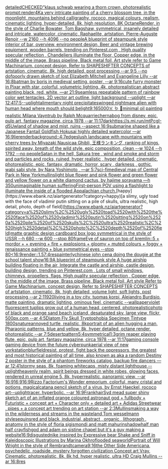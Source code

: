[detailed](https://www.ebank.nz/aiartgenerator?category=detailed)[CHECKED”](https://www.ebank.nz/aiartgenerator?category=CHECKED%E2%80%9D)[klaus schwab wearing a thorn crown, photorealistic prompt:](https://www.ebank.nz/aiartgenerator?category=klaus%2520schwab%2520wearing%2520a%2520thorn%2520crown%2C%2520photorealistic%2520prompt%3A)[render](https://www.ebank.nz/aiartgenerator?category=render)[4K](https://www.ebank.nz/aiartgenerator?category=4K)[a very intricate painting of a cherry blossom tree, in the moonlight, mountains behind calligraphy, rococo, magical colours, realism, cinematic lighting, hyper-detailed, 8k, high resolution, 8K OctaneRender, in the style of Charlie Bowater, Tom Bagshaw, symmetrical, insanely detailed and intricate, watercolor, cinematic, Raphaelite, artstation, Pierre-Auguste Renoir --w 2160 --h 4096 --no people](https://www.ebank.nz/aiartgenerator?category=a%2520very%2520intricate%2520painting%2520of%2520a%2520cherry%2520blossom%2520tree%2C%2520in%2520the%2520moonlight%2C%2520mountains%2520behind%2520calligraphy%2C%2520rococo%2C%2520magical%2520colours%2C%2520realism%2C%2520cinematic%2520lighting%2C%2520hyper-detailed%2C%25208k%2C%2520high%2520resolution%2C%25208K%2520OctaneRender%2C%2520in%2520the%2520style%2520of%2520Charlie%2520Bowater%2C%2520Tom%2520Bagshaw%2C%2520symmetrical%2C%2520insanely%2520detailed%2520and%2520intricate%2C%2520watercolor%2C%2520cinematic%2C%2520Raphaelite%2C%2520artstation%2C%2520Pierre-Auguste%2520Renoir%2520--w%25202160%2520--h%25204096%2520--no%2520people)[A blueprint of steampunk style interior of bar,  overview, environment  design,  Beer and vintage brewing equipment, wooden barrels,  trending on Pinterest.com  , High quality specular reflection ,  Chandeliers illuminate the floor, Copper  edge, in the middle of the image, Brass pipeline,  Black metal foil,  Art style refer to Game Machinarium.  concept design, Refer to SHAPESHIFTER CONCEPTS  of artstation, cinematic,  8k, high detailed,  post processing    --ar 9:5   --no dof](https://www.ebank.nz/aiartgenerator?category=A%2520blueprint%2520of%2520steampunk%2520style%2520interior%2520of%2520bar%2C%2520%2520overview%2C%2520environment%2520%2520design%2C%2520%2520Beer%2520and%2520vintage%2520brewing%2520equipment%2C%2520wooden%2520barrels%2C%2520%2520trending%2520on%2520Pinterest.com%2520%2520%2C%2520High%2520quality%2520specular%2520reflection%2520%2C%2520%2520Chandeliers%2520illuminate%2520the%2520floor%2C%2520Copper%2520%2520edge%2C%2520in%2520the%2520middle%2520of%2520the%2520image%2C%2520Brass%2520pipeline%2C%2520%2520Black%2520metal%2520foil%2C%2520%2520Art%2520style%2520refer%2520to%2520Game%2520Machinarium.%2520%2520concept%2520design%2C%2520Refer%2520to%2520SHAPESHIFTER%2520CONCEPTS%2520%2520of%2520artstation%2C%2520cinematic%2C%2520%25208k%2C%2520high%2520detailed%2C%2520%2520post%2520processing%2520%2520%2520%2520--ar%25209%3A5%2520%2520%2520--no%2520dof)[poorly drawn sketch of lost Elizabeth Mitchell and Evangeline Lilly --ar 16:8](https://www.ebank.nz/aiartgenerator?category=poorly%2520drawn%2520sketch%2520of%2520lost%2520Elizabeth%2520Mitchell%2520and%2520Evangeline%2520Lilly%2520--ar%252016%3A8)[batman by boris in medieval setting, poster, --ar 9:16](https://www.ebank.nz/aiartgenerator?category=batman%2520by%2520boris%2520in%2520medieval%2520setting%2C%2520poster%2C%2520--ar%25209%3A16)[cute furry monster in Pixar with star, colorful, volumetric lighting, 4k, photorealistic](https://www.ebank.nz/aiartgenerator?category=cute%2520furry%2520monster%2520in%2520Pixar%2520with%2520star%2C%2520colorful%2C%2520volumetric%2520lighting%2C%25204k%2C%2520photorealistic)[an abstract painting,black, red, white, —ar 21:9](https://www.ebank.nz/aiartgenerator?category=an%2520abstract%2520painting%2Cblack%2C%2520red%2C%2520white%2C%2520%E2%80%94ar%252021%3A9)[seamless repeatable pattern of rainbow color wet tentacles, 2D vector art outline, light background --uplight —ar 12:41](https://www.ebank.nz/aiartgenerator?category=seamless%2520repeatable%2520pattern%2520of%2520rainbow%2520color%2520wet%2520tentacles%2C%25202D%2520vector%2520art%2520outline%2C%2520light%2520background%2520--uplight%2520%E2%80%94ar%252012%3A41)[7:5](https://www.ebank.nz/aiartgenerator?category=7%3A5)[--uplight](https://www.ebank.nz/aiartgenerator?category=--uplight)[alimentary night precipitates](https://www.ebank.nz/aiartgenerator?category=alimentary%2520night%2520precipitates)[winged nightmare alien with human head where mouth should be](https://www.ebank.nz/aiartgenerator?category=winged%2520nightmare%2520alien%2520with%2520human%2520head%2520where%2520mouth%2520should%2520be)[light](https://www.ebank.nz/aiartgenerator?category=light)[9:16](https://www.ebank.nz/aiartgenerator?category=9%3A16)[5000](https://www.ebank.nz/aiartgenerator?category=5000)[☠️ 🪱 🏹](https://www.ebank.nz/aiartgenerator?category=%E2%98%A0%EF%B8%8F%2520%F0%9F%AA%B1%2520%F0%9F%8F%B9)[minimal oil painting realistic Milana Vayntrub by Ralph Mcquarrie](https://www.ebank.nz/aiartgenerator?category=minimal%2520oil%2520painting%2520realistic%2520Milana%2520Vayntrub%2520by%2520Ralph%2520Mcquarrie)[chernabog from disney, epic, pulp art, fantasy magazine, circa 1978 --ar 11:17](https://www.ebank.nz/aiartgenerator?category=chernabog%2520from%2520disney%2C%2520epic%2C%2520pulp%2520art%2C%2520fantasy%2520magazine%2C%2520circa%25201978%2520--ar%252011%3A17)[dark](https://www.ebank.nz/aiartgenerator?category=dark)[<https://s.mj.run/mtPcgI-d5Uw>](https://www.ebank.nz/aiartgenerator?category=%3Chttps%3A//s.mj.run/mtPcgI-d5Uw%3E)[land of shadow and mist, ruins --aspect 16:9](https://www.ebank.nz/aiartgenerator?category=land%2520of%2520shadow%2520and%2520mist%2C%2520ruins%2520--aspect%252016%3A9)[submarine shaped like a Japanese Fantail Goldfish Hokusai highly detailed watercolor —ar 16:9](https://www.ebank.nz/aiartgenerator?category=submarine%2520shaped%2520like%2520a%2520Japanese%2520Fantail%2520Goldfish%2520Hokusai%2520highly%2520detailed%2520watercolor%2520%E2%80%94ar%252016%3A9)[lie](https://www.ebank.nz/aiartgenerator?category=lie)[render](https://www.ebank.nz/aiartgenerator?category=render)[background::](https://www.ebank.nz/aiartgenerator?category=background%3A%3A)[4:7](https://www.ebank.nz/aiartgenerator?category=4%3A7)[edges](https://www.ebank.nz/aiartgenerator?category=edges)[lush landscape with mountains with cherry trees by Miyazaki Nausicaa Ghibli, 王様ランキング, ranking of kings, spirited away, breath of the wild style, epic composition, clean  --w 1024 --h 1792 --no people](https://www.ebank.nz/aiartgenerator?category=lush%2520landscape%2520with%2520mountains%2520with%2520cherry%2520trees%2520by%2520Miyazaki%2520Nausicaa%2520Ghibli%2C%2520%E7%8E%8B%E6%A7%98%E3%83%A9%E3%83%B3%E3%82%AD%E3%83%B3%E3%82%B0%2C%2520ranking%2520of%2520kings%2C%2520spirited%2520away%2C%2520breath%2520of%2520the%2520wild%2520style%2C%2520epic%2520composition%2C%2520clean%2520%2520--w%25201024%2520--h%25201792%2520--no%2520people)[Satan in the hell, Sakura tree , wind and smoke and storm and particles and rocks, ruined, hyper realistic , hyper detailed, cinematic, photorealistic, epic, fantasy, dramatic, horror, scary , darkness , gothic, wabi sabi style, by Nara Yoshimoto , —ar 5:7](https://www.ebank.nz/aiartgenerator?category=Satan%2520in%2520the%2520hell%2C%2520Sakura%2520tree%2520%2C%2520wind%2520and%2520smoke%2520and%2520storm%2520and%2520particles%2520and%2520rocks%2C%2520ruined%2C%2520hyper%2520realistic%2520%2C%2520hyper%2520detailed%2C%2520cinematic%2C%2520photorealistic%2C%2520epic%2C%2520fantasy%2C%2520dramatic%2C%2520horror%2C%2520scary%2520%2C%2520darkness%2520%2C%2520gothic%2C%2520wabi%2520sabi%2520style%2C%2520by%2520Nara%2520Yoshimoto%2520%2C%2520%E2%80%94ar%25205%3A7)[sci-fi](https://www.ebank.nz/aiartgenerator?category=sci-fi)[medieval map of Central Park in New York](https://www.ebank.nz/aiartgenerator?category=medieval%2520map%2520of%2520Central%2520Park%2520in%2520New%2520York)[mullins](https://www.ebank.nz/aiartgenerator?category=mullins)[light blue flower and pink flower and green flower and yellow flower on a white diamond cactus, by hajime sorayama —h 350](https://www.ebank.nz/aiartgenerator?category=light%2520blue%2520flower%2520and%2520pink%2520flower%2520and%2520green%2520flower%2520and%2520yellow%2520flower%2520on%2520a%2520white%2520diamond%2520cactus%2C%2520by%2520hajime%2520sorayama%2520%E2%80%94h%2520350)[unimaginable human suffering](https://www.ebank.nz/aiartgenerator?category=unimaginable%2520human%2520suffering)[First-person POV using a flashlight to illuminate the inside of a flooded Appalachian church.](https://www.ebank.nz/aiartgenerator?category=First-person%2520POV%2520using%2520a%2520flashlight%2520to%2520illuminate%2520the%2520inside%2520of%2520a%2520flooded%2520Appalachian%2520church.)[happy](https://www.ebank.nz/aiartgenerator?category=happy)[a slimy, ugly toad with the face of vladimir putin sitting on a pile of skulls, ultra realistic, high detail, photo, depth of field](https://www.ebank.nz/aiartgenerator?category=a%2520slimy%2C%2520ugly%2520toad%2520with%2520the%2520face%2520of%2520vladimir%2520putin%2520sitting%2520on%2520a%2520pile%2520of%2520skulls%2C%2520ultra%2520realistic%2C%2520high%2520detail%2C%2520photo%2C%2520depth%2520of%2520field)[matte graphic design cardboard box logo symmetrical in the style of USSR --h 680 --w 600 --stop 80](https://www.ebank.nz/aiartgenerator?category=matte%2520graphic%2520design%2520cardboard%2520box%2520logo%2520symmetrical%2520in%2520the%2520style%2520of%2520USSR%2520--h%2520680%2520--w%2520600%2520--stop%252080)[frame](https://www.ebank.nz/aiartgenerator?category=frame)[Eye of sauron on top of kremlin::5 + mordor +  + evening + fire + explosions + gloomy + muted colours + foggy + renaissance painting + blue symmetrical eyes --stop 80](https://www.ebank.nz/aiartgenerator?category=Eye%2520of%2520sauron%2520on%2520top%2520of%2520kremlin%3A%3A5%2520%2B%2520mordor%2520%2B%2520%2520%2B%2520evening%2520%2B%2520fire%2520%2B%2520explosions%2520%2B%2520gloomy%2520%2B%2520muted%2520colours%2520%2B%2520foggy%2520%2B%2520renaissance%2520painting%2520%2B%2520blue%2520symmetrical%2520eyes%2520--stop%252080)[<16:9](https://www.ebank.nz/aiartgenerator?category=%3C16%3A9)[render::1.5](https://www.ebank.nz/aiartgenerator?category=render%3A%3A1.5)[7:4](https://www.ebank.nz/aiartgenerator?category=7%3A4)[res](https://www.ebank.nz/aiartgenerator?category=res)[painterly](https://www.ebank.nz/aiartgenerator?category=painterly)[chinese john cena doing the dougie at the school talent show](https://www.ebank.nz/aiartgenerator?category=chinese%2520john%2520cena%2520doing%2520the%2520dougie%2520at%2520the%2520school%2520talent%2520show)[16:9](https://www.ebank.nz/aiartgenerator?category=16%3A9)[A blueprint of steampunk style A huge airship building floating in the air, Integrate the castle and airship, castle design, building design,  trending on Pinterest.com , Lots of small windows, chimneys, propellers, flags, High quality specular reflection ,  Copper  edge, in the middle of the image, Brass pipeline,  Black metal foil,  Art style Refer to Game Machinarium.  concept design, Refer to SHAPESHIFTER CONCEPTS  of artstation, cinematic,  8k, high detailed,  volume light,  soft lights,  post processing    --ar 2:1](https://www.ebank.nz/aiartgenerator?category=A%2520blueprint%2520of%2520steampunk%2520style%2520A%2520huge%2520airship%2520building%2520floating%2520in%2520the%2520air%2C%2520Integrate%2520the%2520castle%2520and%2520airship%2C%2520castle%2520design%2C%2520building%2520design%2C%2520%2520trending%2520on%2520Pinterest.com%2520%2C%2520Lots%2520of%2520small%2520windows%2C%2520chimneys%2C%2520propellers%2C%2520flags%2C%2520High%2520quality%2520specular%2520reflection%2520%2C%2520%2520Copper%2520%2520edge%2C%2520in%2520the%2520middle%2520of%2520the%2520image%2C%2520Brass%2520pipeline%2C%2520%2520Black%2520metal%2520foil%2C%2520%2520Art%2520style%2520Refer%2520to%2520Game%2520Machinarium.%2520%2520concept%2520design%2C%2520Refer%2520to%2520SHAPESHIFTER%2520CONCEPTS%2520%2520of%2520artstation%2C%2520cinematic%2C%2520%25208k%2C%2520high%2520detailed%2C%2520%2520volume%2520light%2C%2520%2520soft%2520lights%2C%2520%2520post%2520processing%2520%2520%2520%2520--ar%25202%3A1)[1920](https://www.ebank.nz/aiartgenerator?category=1920)[living in a toy city, tuomas korpi, Alejandro Burdisio, matte painting, dramatic lighting, ominous feel, cinematic --wallpaper](https://www.ebank.nz/aiartgenerator?category=living%2520in%2520a%2520toy%2520city%2C%2520tuomas%2520korpi%2C%2520Alejandro%2520Burdisio%2C%2520matte%2520painting%2C%2520dramatic%2520lighting%2C%2520ominous%2520feel%2C%2520cinematic%2520--wallpaper)[violet fluorescent tuplips grow out of a human head, centered, photorealistic](https://www.ebank.nz/aiartgenerator?category=violet%2520fluorescent%2520tuplips%2520grow%2520out%2520of%2520a%2520human%2520head%2C%2520centered%2C%2520photorealistic)[photo of black and orange sand beach iceland, desaturated sky, large view, flickr, 500px.com --ar 4:5](https://www.ebank.nz/aiartgenerator?category=photo%2520of%2520black%2520and%2520orange%2520sand%2520beach%2520iceland%2C%2520desaturated%2520sky%2C%2520large%2520view%2C%2520flickr%2C%2520500px.com%2520--ar%25204%3A5)[Diatom  Fly Skull Tryptophobia Specimen Tintype 1800s](https://www.ebank.nz/aiartgenerator?category=Diatom%2520%2520Fly%2520Skull%2520Tryptophobia%2520Specimen%2520Tintype%25201800s)[nature](https://www.ebank.nz/aiartgenerator?category=nature)[annoyed turtle, realistic, 8k](https://www.ebank.nz/aiartgenerator?category=annoyed%2520turtle%2C%2520realistic%2C%25208k)[portrait of an alien hugging a man, Pharaonic patterns, blue and yellow, 8k, hyper detailed, octane render, photorealistic --ar 7:5](https://www.ebank.nz/aiartgenerator?category=portrait%2520of%2520an%2520alien%2520hugging%2520a%2520man%2C%2520Pharaonic%2520patterns%2C%2520blue%2520and%2520yellow%2C%25208k%2C%2520hyper%2520detailed%2C%2520octane%2520render%2C%2520photorealistic%2520--ar%25207%3A5)[desert](https://www.ebank.nz/aiartgenerator?category=desert)[pattern](https://www.ebank.nz/aiartgenerator?category=pattern)[5:4](https://www.ebank.nz/aiartgenerator?category=5%3A4)[symmetrical](https://www.ebank.nz/aiartgenerator?category=symmetrical)[1:3](https://www.ebank.nz/aiartgenerator?category=1%3A3)[grim reaper playing flute, epic, pulp art, fantasy magazine, circa 1978 --ar 11:17](https://www.ebank.nz/aiartgenerator?category=grim%2520reaper%2520playing%2520flute%2C%2520epic%2C%2520pulp%2520art%2C%2520fantasy%2520magazine%2C%2520circa%25201978%2520--ar%252011%3A17)[gaming console gaming device from the future cyberpunk](https://www.ebank.nz/aiartgenerator?category=gaming%2520console%2520gaming%2520device%2520from%2520the%2520future%2520cyberpunk)[aerial view of new york](https://www.ebank.nz/aiartgenerator?category=aerial%2520view%2520of%2520new%2520york)[station](https://www.ebank.nz/aiartgenerator?category=station)[blur](https://www.ebank.nz/aiartgenerator?category=blur)[field](https://www.ebank.nz/aiartgenerator?category=field)[resist, protest, fight back the oppressors, the greatest and most historical painting of all time, also known as aka a random Destiny 2 poster in the style of a phantom fireworks catalog, backup fire dancers —ar 12:41](https://www.ebank.nz/aiartgenerator?category=resist%2C%2520protest%2C%2520fight%2520back%2520the%2520oppressors%2C%2520the%2520greatest%2520and%2520most%2520historical%2520painting%2520of%2520all%2520time%2C%2520also%2520known%2520as%2520aka%2520a%2520random%2520Destiny%25202%2520poster%2520in%2520the%2520style%2520of%2520a%2520phantom%2520fireworks%2520catalog%2C%2520backup%2520fire%2520dancers%2520%E2%80%94ar%252012%3A41)[stormy seas, 8k, foaming whitecaps, misty distant lighthouse --uplight](https://www.ebank.nz/aiartgenerator?category=stormy%2520seas%2C%25208k%2C%2520foaming%2520whitecaps%2C%2520misty%2520distant%2520lighthouse%2520--uplight)[heavenly realm, spirit beings dressed in white robes, glowing faces, rendered in unreal engine 5, 8k, hyperrealistic, panoramic view, --ar 16:9](https://www.ebank.nz/aiartgenerator?category=heavenly%2520realm%2C%2520spirit%2520beings%2520dressed%2520in%2520white%2520robes%2C%2520glowing%2520faces%2C%2520rendered%2520in%2520unreal%2520engine%25205%2C%25208k%2C%2520hyperrealistic%2C%2520panoramic%2520view%2C%2520--ar%252016%3A9)[16:9](https://www.ebank.nz/aiartgenerator?category=16%3A9)[16:9](https://www.ebank.nz/aiartgenerator?category=16%3A9)[Rizzo Factorium's Wonder emporium, colorful, many cristal and potions, magical](https://www.ebank.nz/aiartgenerator?category=Rizzo%2520Factorium%27s%2520Wonder%2520emporium%2C%2520colorful%2C%2520many%2520cristal%2520and%2520potions%2C%2520magical)[catan](https://www.ebank.nz/aiartgenerator?category=catan)[a pencil sketch of a virus, by Ernst Haeckel, rococo art](https://www.ebank.nz/aiartgenerator?category=a%2520pencil%2520sketch%2520of%2520a%2520virus%2C%2520by%2520Ernst%2520Haeckel%2C%2520rococo%2520art)[--uplight](https://www.ebank.nz/aiartgenerator?category=--uplight)[racer.  hyperbolic.  --ar 16:9](https://www.ebank.nz/aiartgenerator?category=racer.%2520%2520hyperbolic.%2520%2520--ar%252016%3A9)[Frank](https://www.ebank.nz/aiartgenerator?category=Frank)[hair](https://www.ebank.nz/aiartgenerator?category=hair)[Syd mead super shiny sketch art of an inflated orange coloured astronaut god + fullbody + Futuristic + concept art + Character only + detailed art + Adidas Streetwear , pipes + a concept art trending on art station --ar 2:3](https://www.ebank.nz/aiartgenerator?category=Syd%2520mead%2520super%2520shiny%2520sketch%2520art%2520of%2520an%2520inflated%2520orange%2520coloured%2520astronaut%2520god%2520%2B%2520fullbody%2520%2B%2520Futuristic%2520%2B%2520concept%2520art%2520%2B%2520Character%2520only%2520%2B%2520detailed%2520art%2520%2B%2520Adidas%2520Streetwear%2520%2C%2520pipes%2520%2B%2520a%2520concept%2520art%2520trending%2520on%2520art%2520station%2520--ar%25202%3A3)[Mullins](https://www.ebank.nz/aiartgenerator?category=Mullins)[making a way in the wilderness and streams in the wasteland,Tom wesselmann style](https://www.ebank.nz/aiartgenerator?category=making%2520a%2520way%2520in%2520the%2520wilderness%2520and%2520streams%2520in%2520the%2520wasteland%2CTom%2520wesselmann%2520style)[sequins](https://www.ebank.nz/aiartgenerator?category=sequins)[red and black, industrial, abstract , organic , lithograph , anatomy in the style of floria sigismondi and matt mahurin](https://www.ebank.nz/aiartgenerator?category=red%2520and%2520black%2C%2520industrial%2C%2520abstract%2520%2C%2520organic%2520%2C%2520lithograph%2520%2C%2520anatomy%2520in%2520the%2520style%2520of%2520floria%2520sigismondi%2520and%2520matt%2520mahurin)[shadow](https://www.ebank.nz/aiartgenerator?category=shadow)[half man half crayfish](https://www.ebank.nz/aiartgenerator?category=half%2520man%2520half%2520crayfish)[god and adam on sistine chapel but it's a guy making a website](https://www.ebank.nz/aiartgenerator?category=god%2520and%2520adam%2520on%2520sistine%2520chapel%2520but%2520it%27s%2520a%2520guy%2520making%2520a%2520website)[16:9](https://www.ebank.nz/aiartgenerator?category=16%3A9)[disgusted](https://www.ebank.nz/aiartgenerator?category=disgusted)[nike inspired by Expressive bear Shake and Sniff in Kaleidoscopic Illustrations by Marina Okhro](https://www.ebank.nz/aiartgenerator?category=nike%2520inspired%2520by%2520Expressive%2520bear%2520Shake%2520and%2520Sniff%2520in%2520Kaleidoscopic%2520Illustrations%2520by%2520Marina%2520Okhro)[flooded seaworld](https://www.ebank.nz/aiartgenerator?category=flooded%2520seaworld)[Portrait of Will Wright in the style of Rembrandt](https://www.ebank.nz/aiartgenerator?category=Portrait%2520of%2520Will%2520Wright%2520in%2520the%2520style%2520of%2520Rembrandt)[camera](https://www.ebank.nz/aiartgenerator?category=camera)[9:16](https://www.ebank.nz/aiartgenerator?category=9%3A16)[the Other Side Americana, psychedelic, roadside, mystery forgotten civilization Concept art Vray, Cinematic, photorealistic, 8k, 8k hd, hyper realistic, ultra HD Craig Mullins --ar 16:8](https://www.ebank.nz/aiartgenerator?category=the%2520Other%2520Side%2520Americana%2C%2520psychedelic%2C%2520roadside%2C%2520mystery%2520forgotten%2520civilization%2520Concept%2520art%2520Vray%2C%2520Cinematic%2C%2520photorealistic%2C%25208k%2C%25208k%2520hd%2C%2520hyper%2520realistic%2C%2520ultra%2520HD%2520Craig%2520Mullins%2520--ar%252016%3A8)[res](https://www.ebank.nz/aiartgenerator?category=res)